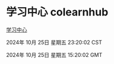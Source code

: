 # 学习中心 colearnhub
[学习中心](http://219.139.199.238:56308/colearnhub/)

2024年 10月 25日 星期五 23:20:02 CST

2024年 10月 25日 星期五 15:20:02 GMT
